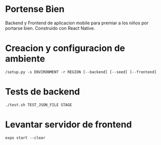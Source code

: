 # Portense Bien

Backend y Frontend de aplicacion mobile para premiar a los niños por portarse bien. Construido con React Native.

# Creacion y configuracion de ambiente

```
/setup.py -s ENVIRONMENT -r REGION [--backend] [--seed] [--frontend]
```

# Tests de backend

```
./test.sh TEST_JSON_FILE STAGE
```

# Levantar servidor de frontend

```
expo start --clear
```
